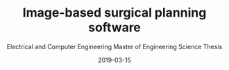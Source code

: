 ---
title: Image-based surgical planning software
subtitle: Electrical and Computer Engineering Master of Engineering Science Thesis
layout: default
modal-id: 6
date:   2019-03-15
img: tmaps.png
thumbnail: tmaps_thumbnail.png
alt: image-alt
project-date: August 2018
projecturl: https://ir.lib.uwo.ca/etd/5535
category: Research
technology: MATLAB, 3D Slicer, 3D Systems Geomagic, IBM SPSS, GraphPad Prism
description: Temporal bone computed tomography (CT) images were segmented and processed and custom Matlab code was written to generate and test bone thickness colormaps from cortical bone to the air-cell and from the cortical bone to the dura mater (the layer of membrane covering the brain). See project link for full thesis file. 
---